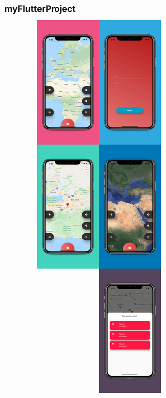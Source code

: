 # myFlutterProject
<img src="/app-screenshots/5.8-inch Screenshot 1.jpg"  width="200" height="400" align="right">
<img src="/app-screenshots/5.8-inch Screenshot 2.jpg"  width="200" height="400" align="right">
<img src="/app-screenshots/5.8-inch Screenshot 3.jpg"  width="200" height="400" align="right">
<img src="/app-screenshots/5.8-inch Screenshot 4.jpg"  width="200" height="400" align="right">
<img src="/app-screenshots/5.8-inch Screenshot 5.jpg"  width="200" height="400" align="right" >
